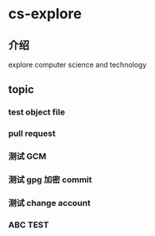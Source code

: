 # cs-explore

## 介绍
explore computer science and technology

## topic

### test object file

### pull request

### 测试 GCM

### 测试 gpg 加密 commit

### 测试 change account

### ABC TEST